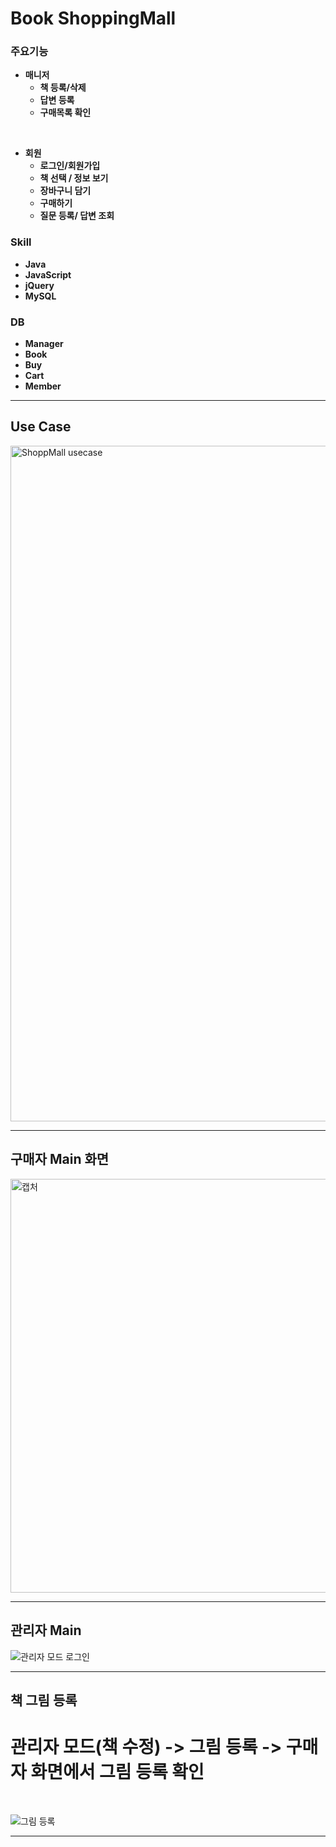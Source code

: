 # Book ShoppingMall

### 주요기능


* **매니저**   
  * **책 등록/삭제**
  * **답변 등록**
  * **구매목록 확인**
  
<br/>

* **회원**
  * **로그인/회원가입**
  * **책 선택 / 정보 보기**
  * **장바구니 담기**
  * **구매하기**
  * **질문 등록/ 답변 조회**


### Skill
* **Java**
* **JavaScript**
* **jQuery**
* **MySQL**

### DB
* **Manager**
* **Book**
* **Buy**
* **Cart**
* **Member**

***

## Use Case
<img width="1081" alt="ShoppMall usecase" src="https://user-images.githubusercontent.com/64480971/82079838-7d95be00-971e-11ea-94ca-0e998736a5f6.PNG">

***
## 구매자 Main 화면
<img width="662" alt="캡처" src="https://user-images.githubusercontent.com/64480971/81794457-c7777c00-9545-11ea-9c01-8907e740137d.PNG">

***
## 관리자 Main  

![관리자 모드 로그인](https://user-images.githubusercontent.com/64480971/82160407-20da0500-98d0-11ea-8043-fb2f41cab217.gif)

***
## 책 그림 등록
# 관리자 모드(책 수정) -> 그림 등록 -> 구매자 화면에서 그림 등록 확인

<br/>

![그림 등록](https://user-images.githubusercontent.com/64480971/82160581-5d5a3080-98d1-11ea-985d-0c9a7ebb1b6a.gif)

***
